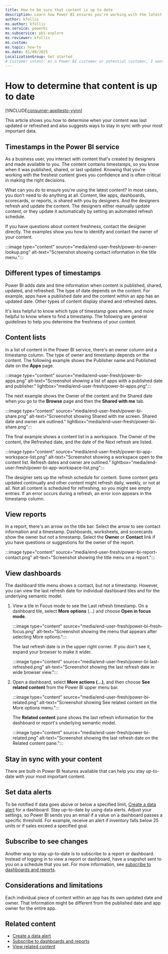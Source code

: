 ```yaml
---
title: How to be sure that content is up to date
description: Learn how Power BI ensures you're working with the latest version of the data, report, dashboard, and app.
author: kfollis
ms.author: kfollis
ms.service: powerbi
ms.subservice: pbi-explore
ms.reviewer: kfollis
ms.custom:  
ms.topic: how-to
ms.date: 01/09/2025
LocalizationGroup: Get started
# Customer intent: As a Power BI customer or potential customer, I want to be sure that I'm using the most-recent data and learn how to determine this.
---
```


# How to determine that content is up to date

[!INCLUDE[consumer-appliesto-yynn](../includes/consumer-appliesto-yynn.md)]

This article shows you how to determine when your content was last updated or refreshed and also suggests ways to stay in sync with your most important data.

## Timestamps in the Power BI service

As a business user, you interact with content that's created by designers and made available to you. The content contains timestamps, so you know when it was published, shared, or last updated. Knowing that you're working with the freshest content gives you confidence and is often critical in making the right decisions.

What can you do to ensure you're using the latest content? In most cases, you don’t need to do anything at all. Content, like apps, dashboards, scorecards, or reports, is shared with you by designers. And the designers refresh and update the content. The designers either manually update content, or they update it automatically by setting an automated refresh schedule.

If you have questions about content freshness, contact the designer directly. The examples show you how to identify and contact the owner of your content.

:::image type="content" source="media/end-user-fresh/power-bi-owner-lookup.png" alt-text="Screenshot showing contact information in the title menu.":::

## Different types of timestamps

Power BI adds date and time information when content is published, shared, updated, and refreshed. The type of date depends on the content. For example, apps have a published date and the content within an app has an updated date. Other types of content display shared and refreshed dates.

It's less helpful to know which type of timestamp goes where, and more helpful to know where to find a timestamp. The following are general guidelines to help you determine the freshness of your content.

## Content lists

In a list of content in the Power BI service, there's an owner column and a timestamp column. The type of owner and timestamp depends on the content. The following example shows the Publisher name and Published date on the **Apps** page.

:::image type="content" source="media/end-user-fresh/power-bi-apps.png" alt-text="Screenshot showing a list of apps with a published date and publisher." lightbox="media/end-user-fresh/power-bi-apps.png":::

The next example shows the Owner of the content and the Shared date when you go to the **Browse** page and then the **Shared with me** tab.

:::image type="content" source="media/end-user-fresh/power-bi-share.png" alt-text="Screenshot showing Shared with me screen. Shared date and owner are outlined." lightbox="media/end-user-fresh/power-bi-share.png":::

The final example shows a content list in a workspace. The Owner of the content, the Refreshed date, and the date of the Next refresh are listed.

:::image type="content" source="media/end-user-fresh/power-bi-app-workspace-list.png" alt-text="Screenshot showing a workspace open to the content list. Refresh dates and owner are outlined." lightbox="media/end-user-fresh/power-bi-app-workspace-list.png":::

The designer sets up the refresh schedule for content. Some content gets updated continually and other content might refresh daily, weekly, or not at all. Not all content is scheduled for refreshing, so you might see empty entries. If an error occurs during a refresh, an error icon appears in the timestamp column.

## View reports

In a report, there's an arrow on the title bar. Select the arrow to see contact information and a timestamp. Dashboards, worksheets, and scorecards show the owner but not a timestamp. Select the **Owner** or **Contact** link if you have questions or suggestions for the owner of the report.

:::image type="content" source="media/end-user-fresh/power-bi-report-contact.png" alt-text="Screenshot showing the title menu on a report.":::

## View dashboards

The dashboard title menu shows a contact, but not a timestamp. However, you can view the last refresh date for individual dashboard tiles and for the underlying semantic model.

1. View a tile in Focus mode to see the Last refresh timestamp. On a dashboard tile, select **More options** (...) and choose **Open in focus mode**.

    :::image type="content" source="media/end-user-fresh/power-bi-fresh-focus.png" alt-text="Screenshot showing the menu that appears after selecting More options.":::

    The last refresh date is in the upper right corner. If you don't see it, expand your browser to make it wider.

    :::image type="content" source="media/end-user-fresh/power-bi-last-refreshed.png" alt-text="Screenshot showing the last refresh date in wide browser view.":::

2. Open a dashboard, select **More actions (...)**, and then choose **See related content** from the Power BI upper menu bar.

    :::image type="content" source="media/end-user-fresh/power-bi-related.png" alt-text="Screenshot showing See related content on the More options menu.":::

    The **Related content** pane shows the last refresh information for the dashboard or report's underlying semantic model.

    :::image type="content" source="media/end-user-fresh/power-bi-related.png" alt-text="Screenshot showing the last refresh date on the Related content pane.":::

## Stay in sync with your content

There are built-in Power BI features available that can help you stay up-to-date with your most important content.

## Set data alerts

To be notified if data goes above or below a specified limit, [Create a data alert](end-user-alerts.md) for a dashboard. Stay up-to-date by using data alerts. Adjust your settings, so Power BI sends you an email if a value on a dashboard passes a specific threshold. For example, receive an alert if inventory falls below 25 units or if sales exceed a specified goal.  

## Subscribe to see changes

Another way to stay up-to-date is to subscribe to a report or dashboard. Instead of logging in to view a report or dashboard, have a snapshot sent to you on a schedule that you set. For more information, see [subscribe to dashboards and reports](/power-bi/collaborate-share/end-user-subscribe).

## Considerations and limitations

Each individual piece of content within an app has its own updated date and owner. That information might be different from the published date and app owner for the entire app.

## Related content

- [Create a data alert](end-user-alerts.md)
- [Subscribe to dashboards and reports](/power-bi/collaborate-share/end-user-subscribe)
- [View related content](end-user-related.md)
